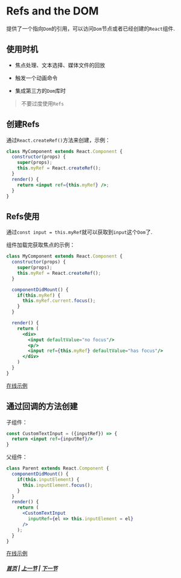 # Refs and the DOM

  提供了一个指向`Dom`的引用，可以访问`Dom`节点或者已经创建的`React`组件.

## 使用时机

  * 焦点处理、文本选择、媒体文件的回放

  * 触发一个动画命令

  * 集成第三方的`Dom`库时

  > 不要过度使用`Refs`

## 创建Refs

  通过`React.createRef()`方法来创建，示例：
  ```jsx
  class MyComponent extends React.Component {
    constructor(props) {
      super(props);
      this.myRef = React.createRef();
    }
    render() {
      return <input ref={this.myRef} />;
    }
  }
  ```

## Refs使用

  通过`const input = this.myRef`就可以获取到`input`这个`Dom`了.
  
  组件加载完获取焦点的示例：

  ```jsx
  class MyComponent extends React.Component {
    constructor(props) {
      super(props);
      this.myRef = React.createRef();
    }

    componentDidMount() {
      if(this.myRef) {
        this.myRef.current.focus();
      }
    }

    render() {
      return (
        <div>
          <input defaultValue="no focus"/>
          <p/>
          <input ref={this.myRef} defaultValue="has focus"/>
        </div>
      )
    }
  }
  ```

  [在线示例](https://codesandbox.io/s/j3w4xyq9lw)

## 通过回调的方法创建

  子组件：
  ```jsx
  const CustomTextInput = ({inputRef}) => {
    return <input ref={inputRef}/>
  }
  ```

  父组件：
  ```jsx
  class Parent extends React.Component {
    componentDidMount() {
      if(this.inputElement) {
        this.inputElement.focus();
      }
    }
    render() {
      return (
        <CustomTextInput
          inputRef={el => this.inputElement = el}
        />
      );
    }
  }
  ```

  [在线示例](https://codesandbox.io/s/1vwzlvrzxl)

##### [首页](../../README.md) | [上一节](./02.md) | [下一节](./04.md)   